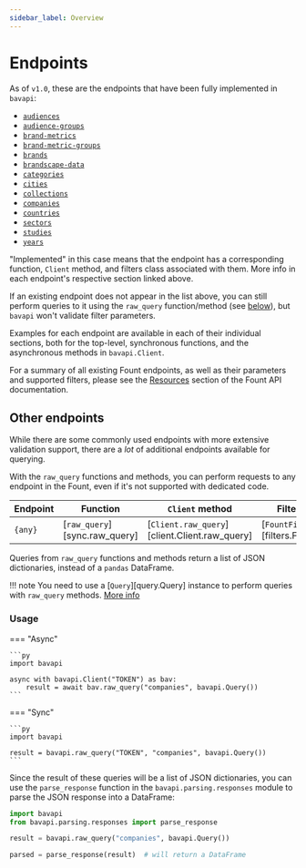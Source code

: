 ```yaml
---
sidebar_label: Overview
---
```


# Endpoints

As of `v1.0`, these are the endpoints that have been fully implemented in `bavapi`:

- [`audiences`](audiences.md)
- [`audience-groups`](audience-groups.md)
- [`brand-metrics`](brand-metrics.md)
- [`brand-metric-groups`](brand-metric-groups.md)
- [`brands`](brands.md)
- [`brandscape-data`](brandscape-data.md)
- [`categories`](categories.md)
- [`cities`](cities.md)
- [`collections`](collections.md)
- [`companies`](companies.md)
- [`countries`](countries.md)
- [`sectors`](sectors.md)
- [`studies`](studies.md)
- [`years`](years.md)

"Implemented" in this case means that the endpoint has a corresponding function, `Client` method, and filters class associated with them. More info in each endpoint's respective section linked above.

If an existing endpoint does not appear in the list above, you can still perform queries to it using the `raw_query` function/method (see [below](#other-endpoints)), but `bavapi` won't validate filter parameters.

Examples for each endpoint are available in each of their individual sections, both for the top-level, synchronous functions, and the asynchronous methods in `bavapi.Client`.

For a summary of all existing Fount endpoints, as well as their parameters and supported filters, please see the [Resources](https://developer.wppbav.com/docs/2.x/intro) section of the Fount API documentation.

## Other endpoints

While there are some commonly used endpoints with more extensive validation support, there are a *lot* of additional endpoints available for querying.

With the `raw_query` functions and methods, you can perform requests to any endpoint in the Fount, even if it's not supported with dedicated code.

| Endpoint | Function                      | `Client` method                               | Filters class                          |
| -------- | ----------------------------- | --------------------------------------------- | -------------------------------------- |
| `{any}`  | [`raw_query`][sync.raw_query] | [`Client.raw_query`][client.Client.raw_query] | [`FountFilters`][filters.FountFilters] |

Queries from `raw_query` functions and methods return a list of JSON dictionaries, instead of a `pandas` DataFrame.

!!! note
    You need to use a [`Query`][query.Query] instance to perform queries with `raw_query` methods. [More info](../usage/advanced.md#other-endpoints)

### Usage

=== "Async"

    ```py
    import bavapi

    async with bavapi.Client("TOKEN") as bav:
        result = await bav.raw_query("companies", bavapi.Query())
    ```

=== "Sync"

    ```py
    import bavapi

    result = bavapi.raw_query("TOKEN", "companies", bavapi.Query())
    ```

Since the result of these queries will be a list of JSON dictionaries, you can use the `parse_response` function in the `bavapi.parsing.responses` module to parse the JSON response into a DataFrame:

```py
import bavapi
from bavapi.parsing.responses import parse_response

result = bavapi.raw_query("companies", bavapi.Query())

parsed = parse_response(result)  # will return a DataFrame
```
